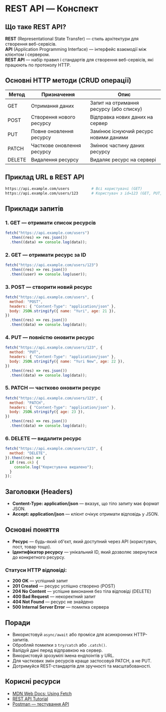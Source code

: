 # REST API — Конспект

## Що таке REST API?

**REST** (Representational State Transfer) — стиль архітектури для створення веб-сервісів.  
**API** (Application Programming Interface) — інтерфейс взаємодії між клієнтом і сервером.  
**REST API** — набір правил і стандартів для створення веб-сервісів, які працюють по протоколу HTTP.

## Основні HTTP методи (CRUD операції)

| Метод  | Призначення                | Опис                                    |
| ------ | -------------------------- | --------------------------------------- |
| GET    | Отримання даних            | Запит на отримання ресурсу (або списку) |
| POST   | Створення нового ресурсу   | Відправка нових даних на сервер         |
| PUT    | Повне оновлення ресурсу    | Замінює існуючий ресурс новими даними   |
| PATCH  | Часткове оновлення ресурсу | Змінює частину даних ресурсу            |
| DELETE | Видалення ресурсу          | Видаляє ресурс на сервері               |

## Приклад URL в REST API

```bash
https://api.example.com/users          # Всі користувачі (GET)
https://api.example.com/users/123      # Користувач з id=123 (GET, PUT, PATCH, DELETE)
```

## Приклади запитів

### 1. GET — отримати список ресурсів

```javascript
fetch("https://api.example.com/users")
  .then((res) => res.json())
  .then((data) => console.log(data));
```

### 2. GET — отримати ресурс за ID

```javascript
fetch("https://api.example.com/users/123")
  .then((res) => res.json())
  .then((user) => console.log(user));
```

### 3. POST — створити новий ресурс

```javascript
fetch("https://api.example.com/users", {
  method: "POST",
  headers: { "Content-Type": "application/json" },
  body: JSON.stringify({ name: "Yuri", age: 21 }),
})
  .then((res) => res.json())
  .then((data) => console.log(data));
```

### 4. PUT — повністю оновити ресурс

```javascript
fetch("https://api.example.com/users/123", {
  method: "PUT",
  headers: { "Content-Type": "application/json" },
  body: JSON.stringify({ name: "Yuri New", age: 22 }),
})
  .then((res) => res.json())
  .then((data) => console.log(data));
```

### 5. PATCH — частково оновити ресурс

```javascript
fetch("https://api.example.com/users/123", {
  method: "PATCH",
  headers: { "Content-Type": "application/json" },
  body: JSON.stringify({ age: 23 }),
})
  .then((res) => res.json())
  .then((data) => console.log(data));
```

### 6. DELETE — видалити ресурс

```javascript
fetch("https://api.example.com/users/123", {
  method: "DELETE",
}).then((res) => {
  if (res.ok) {
    console.log("Користувача видалено");
  }
});
```

## Заголовки (Headers)

- **Content-Type: application/json** — вказує, що тіло запиту має формат JSON.
- **Accept: application/json** — клієнт очікує отримати відповідь у JSON.

## Основні поняття

- **Ресурс** — будь-який об'єкт, який доступний через API (користувач, пост, товар тощо).
- **Ідентифікатор ресурсу** — унікальний ID, який дозволяє звернутися до конкретного ресурсу.

### Статуси HTTP відповіді:

- **200 OK** — успішний запит
- **201 Created** — ресурс успішно створено (POST)
- **204 No Content** — успішне виконання без тіла відповіді (DELETE)
- **400 Bad Request** — некоректний запит
- **404 Not Found** — ресурс не знайдено
- **500 Internal Server Error** — помилка сервера

## Поради

- Використовуй `async/await` або проміси для асинхронних HTTP-запитів.
- Обробляй помилки з `try/catch` або `.catch()`.
- Валідуй дані перед відправкою на сервер.
- Використовуй зрозумілі імена ендпоінтів у URL.
- Для часткових змін ресурсів краще застосовуй PATCH, а не PUT.
- Дотримуйся REST-стандартів для зручності та масштабованості.

## Корисні ресурси

- [MDN Web Docs: Using Fetch](https://developer.mozilla.org/en-US/docs/Web/API/Fetch_API/Using_Fetch)
- [REST API Tutorial](https://restfulapi.net/)
- [Postman — тестування API](https://www.postman.com/)
